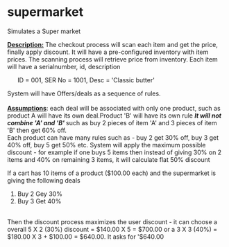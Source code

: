 # supermarket
Simulates a Super market

 <u><b>Description:</b></u> The checkout process will scan each item and get
  the price, finally apply discount. It will have a pre-configured inventory
  with item prices. The scanning process will retrieve price from inventory.
  Each item will have a serialnumber, id, description
  <ul>
  ID = 001, SER No = 1001, Desc = 'Classic butter'
  </ul>
  System will have Offers/deals as a sequence of rules. <br>
  <br>
  <b><u>Assumptions</u></b>: each deal will be associated with only one
  product, such as product A will have its own deal.Product 'B' will have its
  own rule <b><i>It will not combine 'A' and 'B' </i></b>such as buy 2 pieces
  of item 'A' and 3 pieces of item 'B' then get 60% off. <br>
  Each product can have many rules such as - buy 2 get 30% off, buy 3 get 40%
  off, buy 5 get 50% etc. System will apply the maximum possible discount - for
  example if one buys 5 items then instead of giving 30% on 2 items and 40% on
  remaining 3 items, it will calculate flat 50% discount
  
  If a cart has 10 items of a product ($100.00 each) and the supermarket is giving the following deals
  1. Buy 2 Gey 30%
  2. Buy 3 Get 40%
  
  <br>
  Then the discount process maximizes the user discount - it can choose a overall 5 X 2 (30%) discount = $140.00 X 5 = $700.00
  or a 3 X 3 (40%)  = $180.00 X 3 + $100.00 = $640.00.
  It asks for '$640.00
  
